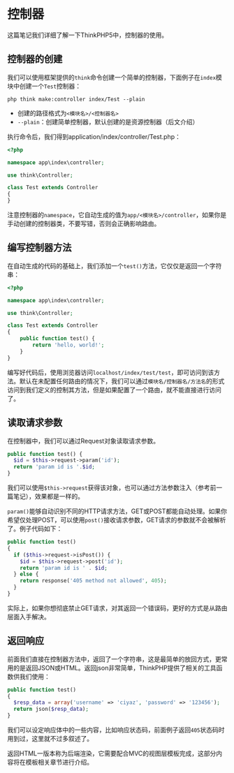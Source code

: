 # 控制器

这篇笔记我们详细了解一下ThinkPHP5中，控制器的使用。

## 控制器的创建

我们可以使用框架提供的`think`命令创建一个简单的控制器，下面例子在`index`模块中创建一个`Test`控制器：

```
php think make:controller index/Test --plain
```

* 创建的路径格式为`<模块名>/<控制器名>`
* `--plain`：创建简单控制器，默认创建的是资源控制器（后文介绍）

执行命令后，我们得到application/index/controller/Test.php：
```php
<?php

namespace app\index\controller;

use think\Controller;

class Test extends Controller
{
}
```

注意控制器的`namespace`，它自动生成的值为`app/<模块名>/controller`，如果你是手动创建的控制器类，不要写错，否则会正确影响路由。

## 编写控制器方法

在自动生成的代码的基础上，我们添加一个`test()`方法，它仅仅是返回一个字符串：
```php
<?php

namespace app\index\controller;

use think\Controller;

class Test extends Controller
{
    public function test() {
    	return 'hello, world!';
    }
}
```

编写好代码后，使用浏览器访问`localhost/index/test/test`，即可访问到该方法。默认在未配置任何路由的情况下，我们可以通过`模块名/控制器名/方法名`的形式访问到我们定义的控制其方法，但是如果配置了一个路由，就不能直接进行访问了。

## 读取请求参数

在控制器中，我们可以通过Request对象读取请求参数。

```php
public function test() {
  $id = $this->request->param('id');
  return 'param id is '.$id;
}
```

我们可以使用`$this->request`获得该对象，也可以通过方法参数注入（参考前一篇笔记），效果都是一样的。

`param()`能够自动识别不同的HTTP请求方法，GET或POST都能自动处理。如果你希望仅处理POST，可以使用`post()`接收请求参数，GET请求的参数就不会被解析了。例子代码如下：

```php
public function test()
{
  if ($this->request->isPost()) {
    $id = $this->request->post('id');
    return 'param id is ' . $id;
  } else {
    return response('405 method not allowed', 405);
  }
}
```

实际上，如果你想彻底禁止GET请求，对其返回一个错误码，更好的方式是从路由层面入手解决。

## 返回响应

前面我们直接在控制器方法中，返回了一个字符串，这是最简单的放回方式，更常用的是返回JSON或HTML。返回json非常简单，ThinkPHP提供了相关的工具函数供我们使用：

```php
public function test()
{
  $resp_data = array('username' => 'ciyaz', 'password' => '123456');
  return json($resp_data);
}
```

我们可以设定响应体中的一些内容，比如响应状态码，前面例子返回`405`状态码时用到过，这里就不过多叙述了。

返回HTML一版本称为后端渲染，它需要配合MVC的视图层模板完成，这部分内容将在模板相关章节进行介绍。
